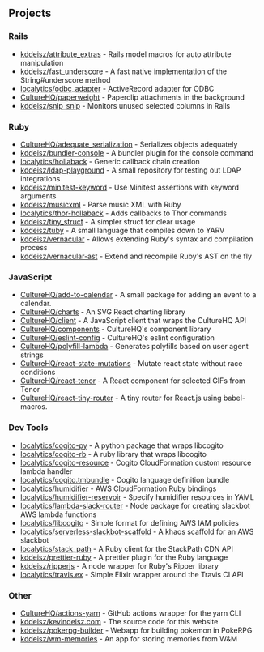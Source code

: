## Projects

### Rails

* [kddeisz/attribute_extras](https://github.com/kddeisz/attribute_extras) - Rails model macros for auto attribute manipulation
* [kddeisz/fast_underscore](https://github.com/kddeisz/fast_underscore) - A fast native implementation of the String#underscore method
* [localytics/odbc_adapter](https://github.com/localytics/odbc_adapter) - ActiveRecord adapter for ODBC
* [CultureHQ/paperweight](https://github.com/CultureHQ/paperweight) - Paperclip attachments in the background
* [kddeisz/snip_snip](https://github.com/kddeisz/snip_snip) - Monitors unused selected columns in Rails

### Ruby

* [CultureHQ/adequate_serialization](https://github.com/CultureHQ/adequate_serialization) - Serializes objects adequately
* [kddeisz/bundler-console](https://github.com/kddeisz/bundler-console) - A bundler plugin for the console command
* [localytics/hollaback](https://github.com/localytics/hollaback) - Generic callback chain creation
* [kddeisz/ldap-playground](https://github.com/kddeisz/ldap-playground) - A small repository for testing out LDAP integrations
* [kddeisz/minitest-keyword](https://github.com/kddeisz/minitest-keyword) - Use Minitest assertions with keyword arguments
* [kddeisz/musicxml](https://github.com/kddeisz/musicxml) - Parse music XML with Ruby
* [localytics/thor-hollaback](https://github.com/localytics/thor-hollaback) - Adds callbacks to Thor commands
* [kddeisz/tiny_struct](https://github.com/kddeisz/tiny_struct) - A simpler struct for clear usage
* [kddeisz/tuby](https://github.com/kddeisz/tuby) - A small language that compiles down to YARV
* [kddeisz/vernacular](https://github.com/kddeisz/vernacular) - Allows extending Ruby's syntax and compilation process
* [kddeisz/vernacular-ast](https://github.com/kddeisz/vernacular-ast) - Extend and recompile Ruby's AST on the fly

### JavaScript

* [CultureHQ/add-to-calendar](https://engineering.culturehq.com/add-to-calendar) - A small package for adding an event to a calendar.
* [CultureHQ/charts](https://engineering.culturehq.com/charts) - An SVG React charting library
* [CultureHQ/client](https://github.com/CultureHQ/client) - A JavaScript client that wraps the CultureHQ API
* [CultureHQ/components](https://engineering.culturehq.com/components) - CultureHQ's component library
* [CultureHQ/eslint-config](https://github.com/CultureHQ/eslint-config) - CultureHQ's eslint configuration
* [CultureHQ/polyfill-lambda](https://github.com/CultureHQ/polyfill-lambda) - Generates polyfills based on user agent strings
* [CultureHQ/react-state-mutations](https://github.com/CultureHQ/react-state-mutations) - Mutate react state without race conditions
* [CultureHQ/react-tenor](https://engineering.culturehq.com/react-tenor) - A React component for selected GIFs from Tenor
* [CultureHQ/react-tiny-router](https://github.com/CultureHQ/react-tiny-router) - A tiny router for React.js using babel-macros.

### Dev Tools

* [localytics/cogito-py](https://github.com/localytics/cogito-py) - A python package that wraps libcogito
* [localytics/cogito-rb](https://github.com/localytics/cogito-rb) - A ruby library that wraps libcogito
* [localytics/cogito-resource](https://github.com/localytics/cogito-resource) - Cogito CloudFormation custom resource lambda handler
* [localytics/cogito.tmbundle](https://github.com/localytics/cogito.tmbundle) - Cogito language definition bundle
* [localytics/humidifier](https://github.com/localytics/humidifier) - AWS CloudFormation Ruby bindings
* [localytics/humidifier-reservoir](https://github.com/localytics/humidifier-reservoir) - Specify humidifier resources in YAML
* [localytics/lambda-slack-router](https://github.com/localytics/lambda-slack-router) - Node package for creating slackbot AWS lambda functions
* [localytics/libcogito](https://github.com/localytics/libcogito) - Simple format for defining AWS IAM policies
* [localytics/serverless-slackbot-scaffold](https://github.com/localytics/serverless-slackbot-scaffold) - A khaos scaffold for an AWS slackbot
* [localytics/stack_path](https://github.com/localytics/stack_path) - A Ruby client for the StackPath CDN API
* [kddeisz/prettier-ruby](https://github.com/kddeisz/prettier-ruby) - A prettier plugin for the Ruby language
* [kddeisz/ripperjs](https://github.com/kddeisz/ripperjs) - A node wrapper for Ruby's Ripper library
* [localytics/travis.ex](https://github.com/localytics/travis.ex) - Simple Elixir wrapper around the Travis CI API

### Other

* [CultureHQ/actions-yarn](https://github.com/CultureHQ/actions-yarn) - GitHub actions wrapper for the yarn CLI
* [kddeisz/kevindeisz.com](https://github.com/kddeisz/kevindeisz.com) - The source code for this website
* [kddeisz/pokerpg-builder](https://github.com/kddeisz/pokerpg-builder) - Webapp for building pokemon in PokeRPG
* [kddeisz/wm-memories](https://github.com/kddeisz/wm-memories) - An app for storing memories from W&amp;M

